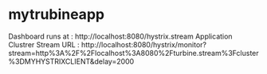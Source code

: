 # mytrubineapp


Dashboard runs at : http://localhost:8080/hystrix.stream
Application Clustrer Stream URL : http://localhost:8080/hystrix/monitor?stream=http%3A%2F%2Flocalhost%3A8080%2Fturbine.stream%3Fcluster%3DMYHYSTRIXCLIENT&delay=2000
